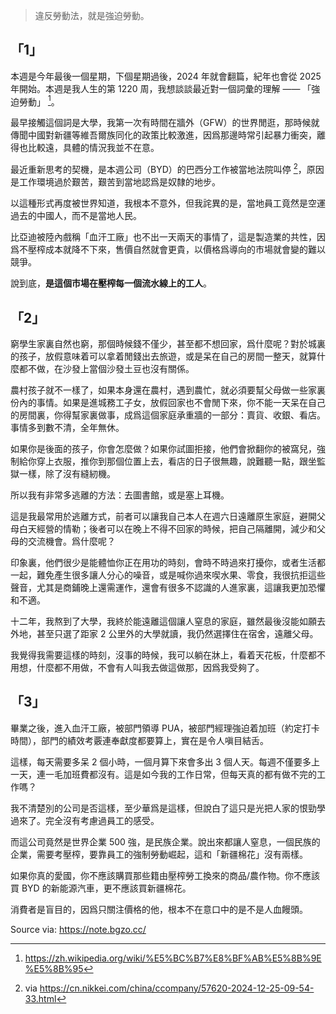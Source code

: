 > 違反勞動法，就是強迫勞動。

## 「1」

本週是今年最後一個星期，下個星期過後，2024 年就會翻篇，紀年也會從 2025 年開始。本週是我人生的第 1220 周，我想談談最近對一個詞彙的理解 —— 「強迫勞動」 [^forced-labor-wikipedia]。

最早接觸這個詞是大學，我第一次有時間在牆外（GFW）的世界閒逛，那時候就傳聞中國對新疆等維吾爾族同化的政策比較激進，因爲那邊時常引起暴力衝突，離得也比較遠，具體的情況我並不在意。

最近重新思考的契機，是本週公司（BYD）的巴西分工作被當地法院叫停 [^BYD-law-event]，原因是工作環境過於艱苦，艱苦到當地認爲是奴隸的地步。

以這種形式再度被世界知道，我根本不意外，但我詫異的是，當地員工竟然是空運過去的中國人，而不是當地人民。

比亞迪被陸內戲稱「血汗工廠」也不出一天兩天的事情了，這是製造業的共性，因爲不壓榨成本就降不下來，售價自然就會更貴，以價格爲導向的市場就會變的難以競爭。

說到底，**是這個市場在壓榨每一個流水線上的工人**。

## 「2」

窮學生家裏自然也窮，那個時候錢不僅少，甚至都不想回家，爲什麼呢？對於城裏的孩子，放假意味着可以拿着閒錢出去旅遊，或是呆在自己的房間一整天，就算什麼都不做，在沙發上當個沙發土豆也沒有關係。

農村孩子就不一樣了，如果本身還在農村，遇到農忙，就必須要幫父母做一些家裏份內的事情。如果是進城務工子女，放假回家也不會閒下來，你不能一天呆在自己的房間裏，你得幫家裏做事，成爲這個家庭承重牆的一部分：賣貨、收銀、看店。事情多到數不清，全年無休。

如果你是後面的孩子，你會怎麼做？如果你試圖拒接，他們會掀翻你的被窩兒，強制給你穿上衣服，推你到那個位置上去，看店的日子很無趣，說難聽一點，跟坐監獄一樣，除了沒有縫紉機。

所以我有非常多逃離的方法：去圖書館，或是塞上耳機。

這是我最常用於逃離方式，前者可以讓我自己本人在週六日遠離原生家庭，避開父母白天經營的情勒；後者可以在晚上不得不回家的時候，把自己隔離開，減少和父母的交流機會。爲什麼呢？

印象裏，他們很少是能體恤你正在用功的時刻，會時不時過來打擾你，或者生活都一起，難免產生很多讓人分心的噪音，或是喊你過來喫水果、零食，我很抗拒這些聲音，尤其是商鋪晚上還需運作，還會有很多不認識的人進家裏，這讓我更加恐懼和不適。

十二年，我熬到了大學，我終於能遠離這個讓人窒息的家庭，雖然最後沒能如願去外地，甚至只選了距家 2 公里外的大學就讀，我仍然選擇住在宿舍，遠離父母。

我覺得我需要這樣的時刻，沒事的時候，我可以躺在牀上，看着天花板，什麼都不用想，什麼都不用做，不會有人叫我去做這做那，因爲我受夠了。

## 「3」

畢業之後，進入血汗工廠，被部門領導 PUA，被部門經理強迫着加班（約定打卡時間），部門的績效考覈連奉獻度都要算上，實在是令人嗔目結舌。

這樣，每天需要多呆 2 個小時，一個月算下來會多出 3 個人天。每週不僅要多上一天，連一毛加班費都沒有。這是如今我的工作日常，但每天真的都有做不完的工作嗎？

我不清楚別的公司是否這樣，至少華爲是這樣，但說白了這只是光把人家的恨勁學過來了。完全沒有考慮過員工的感受。

而這公司竟然是世界企業 500 強，是民族企業。說出來都讓人窒息，一個民族的企業，需要考壓榨，要靠員工的強制勞動崛起，這和「新疆棉花」沒有兩樣。

如果你真的愛國，你不應該購買那些籍由壓榨勞工換來的商品/農作物。你不應該買 BYD 的新能源汽車，更不應該買新疆棉花。

消費者是盲目的，因爲只關注價格的他，根本不在意口中的是不是人血饅頭。

[^forced-labor-wikipedia]: https://zh.wikipedia.org/wiki/%E5%BC%B7%E8%BF%AB%E5%8B%9E%E5%8B%95
[^BYD-law-event]:via https://cn.nikkei.com/china/ccompany/57620-2024-12-25-09-54-33.html

Source via: https://note.bgzo.cc/